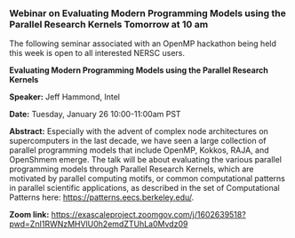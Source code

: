 ### Webinar on Evaluating Modern Programming Models using the Parallel Research Kernels Tomorrow at 10 am

The following seminar associated with an OpenMP hackathon being held this week
is open to all interested NERSC users. 

**Evaluating Modern Programming Models using the Parallel Research Kernels**

**Speaker:** Jeff Hammond, Intel

**Date:** Tuesday, January 26 10:00-11:00am PST

**Abstract:** Especially with the advent of complex node architectures on 
supercomputers in the last decade, we have seen a large collection of parallel 
programming models that include OpenMP, Kokkos, RAJA, and OpenShmem emerge. The 
talk will be about evaluating the various parallel programming models through 
Parallel Research Kernels, which are motivated by parallel computing motifs, or 
common computational patterns in parallel scientific applications, as described 
in the set of Computational Patterns here: 
<https://patterns.eecs.berkeley.edu/>.

**Zoom link:** <https://exascaleproject.zoomgov.com/j/1602639518?pwd=ZnI1RWNzMHVlU0h2emdZTUhLa0Mvdz09>
